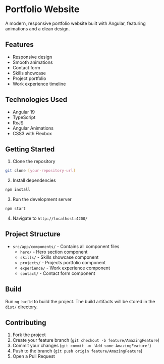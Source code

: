 # Portfolio Website

A modern, responsive portfolio website built with Angular, featuring animations and a clean design.

## Features

- Responsive design
- Smooth animations
- Contact form
- Skills showcase
- Project portfolio
- Work experience timeline

## Technologies Used

- Angular 19
- TypeScript
- RxJS
- Angular Animations
- CSS3 with Flexbox

## Getting Started

1. Clone the repository
```bash
git clone [your-repository-url]
```

2. Install dependencies
```bash
npm install
```

3. Run the development server
```bash
npm start
```

4. Navigate to `http://localhost:4200/`

## Project Structure

- `src/app/components/` - Contains all component files
  - `hero/` - Hero section component
  - `skills/` - Skills showcase component
  - `projects/` - Projects portfolio component
  - `experience/` - Work experience component
  - `contact/` - Contact form component

## Build

Run `ng build` to build the project. The build artifacts will be stored in the `dist/` directory.

## Contributing

1. Fork the project
2. Create your feature branch (`git checkout -b feature/AmazingFeature`)
3. Commit your changes (`git commit -m 'Add some AmazingFeature'`)
4. Push to the branch (`git push origin feature/AmazingFeature`)
5. Open a Pull Request